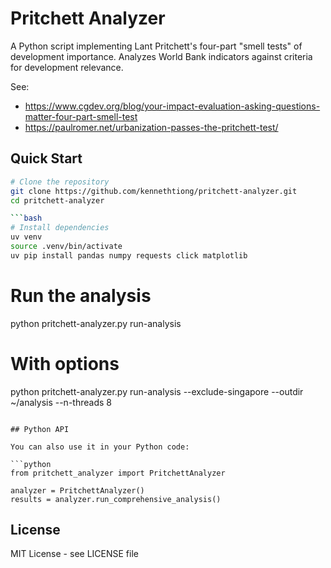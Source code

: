 # Pritchett Analyzer

A Python script implementing Lant Pritchett's four-part "smell tests" of development importance. Analyzes World Bank indicators against criteria for development relevance.

See:
- https://www.cgdev.org/blog/your-impact-evaluation-asking-questions-matter-four-part-smell-test
- https://paulromer.net/urbanization-passes-the-pritchett-test/

## Quick Start

```bash
# Clone the repository
git clone https://github.com/kennethtiong/pritchett-analyzer.git
cd pritchett-analyzer

```bash
# Install dependencies
uv venv
source .venv/bin/activate
uv pip install pandas numpy requests click matplotlib
```

# Run the analysis
python pritchett-analyzer.py run-analysis

# With options
python pritchett-analyzer.py run-analysis --exclude-singapore --outdir ~/analysis --n-threads 8
```

## Python API

You can also use it in your Python code:

```python
from pritchett_analyzer import PritchettAnalyzer

analyzer = PritchettAnalyzer()
results = analyzer.run_comprehensive_analysis()
```

## License

MIT License - see LICENSE file
